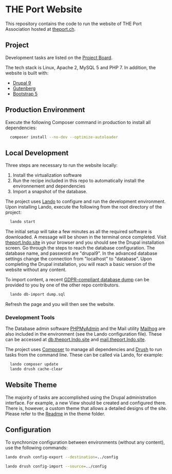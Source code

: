 # THE Port Website

This repository contains the code to run the website of THE Port Association hosted at [theport.ch](https://theport.ch).

## Project

Development tasks are listed on the [Project Board](https://github.com/THEPortatCERN/THE-Port-Website/projects/1).

The tech stack is Linux, Apache 2, MySQL 5 and PHP 7. In addition, the website is built with:

* [Drupal 9](https://www.drupal.com/)
* [Gutenberg](https://drupalgutenberg.org/)
* [Bootstrap 5](https://getbootstrap.com/)

## Production Environment

Execute the following Composer command in production to install all dependencies:

```bash
  composer install --no-dev --optimize-autoloader
```

## Local Development

Three steps are necessary to run the website locally:

1. Install the virtualization software
2. Run the recipe included in this repo to automatically install the environnement and dependencies
3. Import a snapshot of the database.

The project uses [Lando](https://lando.dev/) to configure and run the development environment. Upon installing Lando, execute the following from the root directory of the project:

```bash
  lando start
```

The initial setup will take a few minutes as all the required software is downloaded. A message will be shown in the terminal once completed. Visit [theport.lndo.site](http://theport.lndo.site/) in your browser and you should see the Drupal installation screen. Go through the steps to reach the database configuration. The database name, and password are "drupal9". In the advanced database settings change the connection from "localhost" to "database". Upon completing the Drupal installation, you will reach a basic version of the website without any content.

To import content, a recent [GDPR-compliant database dump](https://www.drupal.org/project/drupal_gdpr_team) can be provided to you by one of the other repo contributors.

```bash
  lando db-import dump.sql
```

Refresh the page and you will then see the website.

### Development Tools

The Database admin software [PHPMyAdmin](https://www.phpmyadmin.net/) and the Mail utility [Mailhog](https://github.com/mailhog/MailHog) are also included in the environment (see the Lando configuration file). These can be accessed at [db.theport.lndo.site](http://db.theport.lndo.site) and [mail.theport.lndo.site](http://mail.theport.lndo.site).

The project uses [Composer](https://getcomposer.org/) to manage all dependencies and [Drush](https://www.drush.org/) to run tasks from the command line. These can be called via Lando, for example:

```bash
  lando composer update
  lando drush cache-clear
```

## Website Theme

The majority of tasks are accomplished using the Drupal administration interface. For example, a new View should be created and configured there. There is, however, a custom theme that allows a detailed designs of the site. Please refer to the [Readme](./web/themes/custom/theport/Readme.md) in the theme folder.

## Configuration

To synchronize configuration between environments (without any content), use the following commands:

```bash
lando drush config-export --destination=../config
```

```bash
lando drush config-import --source=../config
```
